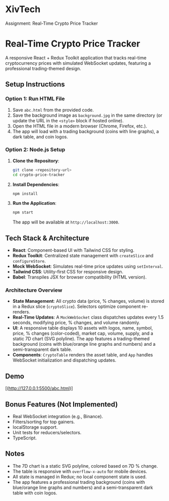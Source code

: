 # XivTech
Assignment: Real-Time Crypto Price Tracker
# Real-Time Crypto Price Tracker

A responsive React + Redux Toolkit application that tracks real-time cryptocurrency prices with simulated WebSocket updates, featuring a professional trading-themed design.

## Setup Instructions

### Option 1: Run HTML File
1. Save `abc.html` from the provided code.
2. Save the background image as `background.jpg` in the same directory (or update the URL in the `<style>` block if hosted online).
3. Open the HTML file in a modern browser (Chrome, Firefox, etc.).
4. The app will load with a trading background (coins with line graphs), a dark table, and coin logos.

### Option 2: Node.js Setup
1. **Clone the Repository**:
   ```bash
   git clone <repository-url>
   cd crypto-price-tracker
   ```
2. **Install Dependencies**:
   ```bash
   npm install
   ```
3. **Run the Application**:
   ```bash
   npm start
   ```
   The app will be available at `http://localhost:3000`.

## Tech Stack & Architecture

- **React**: Component-based UI with Tailwind CSS for styling.
- **Redux Toolkit**: Centralized state management with `createSlice` and `configureStore`.
- **Mock WebSocket**: Simulates real-time price updates using `setInterval`.
- **Tailwind CSS**: Utility-first CSS for responsive design.
- **Babel**: Transpiles JSX for browser compatibility (HTML version).

### Architecture Overview
- **State Management**: All crypto data (price, % changes, volume) is stored in a Redux slice (`cryptoSlice`). Selectors optimize component re-renders.
- **Real-Time Updates**: A `MockWebSocket` class dispatches updates every 1.5 seconds, modifying price, % changes, and volume randomly.
- **UI**: A responsive table displays 10 assets with logos, name, symbol, price, % changes (color-coded), market cap, volume, supply, and a static 7D chart (SVG polyline). The app features a trading-themed background (coins with blue/orange line graphs and numbers) and a semi-transparent dark table.
- **Components**: `CryptoTable` renders the asset table, and `App` handles WebSocket initialization and dispatching updates.

## Demo
[(http://127.0.0.1:5500/abc.html)]

## Bonus Features (Not Implemented)
- Real WebSocket integration (e.g., Binance).
- Filters/sorting for top gainers.
- localStorage support.
- Unit tests for reducers/selectors.
- TypeScript.

## Notes
- The 7D chart is a static SVG polyline, colored based on 7D % change.
- The table is responsive with `overflow-x-auto` for mobile devices.
- All state is managed in Redux; no local component state is used.
- The app features a professional trading background (coins with blue/orange line graphs and numbers) and a semi-transparent dark table with coin logos.

